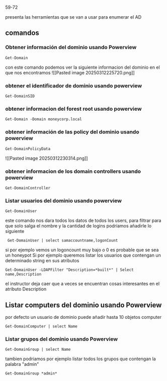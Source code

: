 59-72

presenta las herramientas que se van a usar para enumerar el AD




## comandos


### Obtener información del dominio usando Powerview


```
Get-Domain
```

con este comando podemos ver la siguiente informacion del dominio en el que nos encontramos
![[Pasted image 20250312225720.png]]

### obtener el identificador de dominio usando powerview

```
Get-DomainSID
```


### obtener informacion del forest root usando powerview
```
Get-Domain -Domain moneycorp.local
```


### obtener información de las policy del dominio  usando powerview

```
Get-DomainPolicyData
```

![[Pasted image 20250312230314.png]]


### obtener informacion de los domain controllers usando powerview

```
Get-DomainController
```

### Listar usuarios del dominio usando powerview

```
Get-DomainUser
```
 este comando nos dara todos los datos de todos los users, para filtrar para que solo salga el  nombre y la cantidad de logins  podriamos añadirle lo siguiente
```
 Get-DomainUser | select samaccountname,logonCount
```

si por ejemplo vemos un logoncount muy bajo o 0 es probable que se sea un honeypot
Si por ejemplo queremos listar los usuarios que contengan un determinado string en sus atributos

```
Get-DomainUser -LDAPFilter "Description=*built*" | Select name,Description
```
el instructor deja caer que a veces se encuentran cosas interesantes en el atributo Description

## Listar computers del dominio usando Powerview

por defecto un usuario de dominio puede añadir hasta 10 objetos computer

```
Get-DomainComputer | select Name
```



### Listar grupos del dominio usando Powerview

```
Get-DomainGroup | select Name
```

tambien podriamos por ejemplo listar todos los grupos que contengan la palabra "admin" 

```
Get-DomainGroup *admin*
```
